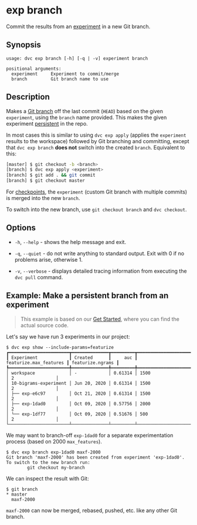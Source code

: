 # exp branch

Commit the results from an [experiment](/doc/command-reference/exp) in a new Git
branch.

## Synopsis

```usage
usage: dvc exp branch [-h] [-q | -v] experiment branch

positional arguments:
  experiment     Experiment to commit/merge
  branch         Git branch name to use
```

## Description

Makes a
[Git branch](https://git-scm.com/book/en/v2/Git-Branching-Basic-Branching-and-Merging)
off the last commit (`HEAD`) based on the given `experiment`, using the `branch`
name provided. This makes the given experiment
[persistent](/doc/user-guide/experiment-management#persistent-experiments) in
the repo.

In most cases this is similar to using `dvc exp apply` (applies the `experiment`
results to the workspace) followed by Git branching and committing, except that
`dvc exp branch` **does not** switch into the created `branch`. Equivalent to
this:

```bash
[master] $ git checkout -b <branch>
[branch] $ dvc exp apply <experiment>
[branch] $ git add . && git commit
[branch] $ git checkout master
```

For [checkpoints](/doc/command-reference/exp/run#checkpoints), the `experiment`
(custom Git branch with multiple commits) is merged into the new `branch`.

To switch into the new branch, use `git checkout branch` and `dvc checkout`.

## Options

- `-h`, `--help` - shows the help message and exit.

- `-q`, `--quiet` - do not write anything to standard output. Exit with 0 if no
  problems arise, otherwise 1.

- `-v`, `--verbose` - displays detailed tracing information from executing the
  `dvc pull` command.

## Example: Make a persistent branch from an experiment

> This example is based on our
> [Get Started](/doc/tutorials/get-started/experiments), where you can find the
> actual source code.

Let's say we have run 3 experiments in our project:

```dvc
$ dvc exp show --include-params=featurize
┏━━━━━━━━━━━━━━━━━━━━━━━┳━━━━━━━━━━━━━━┳━━━━━━━━━┳━━━━━━━━━━━━━━━━━━━━━━━━┳━━━━━━━━━━━━━━━━━━┓
┃ Experiment            ┃ Created      ┃     auc ┃ featurize.max_features ┃ featurize.ngrams ┃
┡━━━━━━━━━━━━━━━━━━━━━━━╇━━━━━━━━━━━━━━╇━━━━━━━━━╇━━━━━━━━━━━━━━━━━━━━━━━━╇━━━━━━━━━━━━━━━━━━┩
│ workspace             │ -            │ 0.61314 │ 1500                   │ 2                │
│ 10-bigrams-experiment │ Jun 20, 2020 │ 0.61314 │ 1500                   │ 2                │
│ ├── exp-e6c97         │ Oct 21, 2020 │ 0.61314 │ 1500                   │ 2                │
│ ├── exp-1dad0         │ Oct 09, 2020 │ 0.57756 │ 2000                   │ 2                │
│ └── exp-1df77         │ Oct 09, 2020 │ 0.51676 │ 500                    │ 2                │
└───────────────────────┴──────────────┴─────────┴────────────────────────┴──────────────────┘
```

We may want to branch-off `exp-1dad0` for a separate experimentation process
(based on 2000 `max_features`).

```dvc
$ dvc exp branch exp-1dad0 maxf-2000
Git branch 'maxf-2000' has been created from experiment 'exp-1dad0'.
To switch to the new branch run:
        git checkout my-branch
```

We can inspect the result with Git:

```dvc
$ git branch
* master
  maxf-2000
```

`maxf-2000` can now be merged, rebased, pushed, etc. like any other Git branch.
